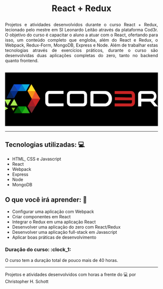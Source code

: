 # <p align="center">React + Redux<p>

<p align="justify">
  Projetos e atividades desenvolvidos durante o curso React + Redux, lecionado pelo mestre em SI Leonardo Leitão através da plataforma Cod3r. O objetivo do curso é capacitar o aluno a atuar com o React, ofertando para isso, um conteúdo completo que engloba, além do React e Redux, o Webpack, Redux-Form, MongoDB, Express e Node.
  Além de trabalhar estas tecnologias através de exercícios práticos, durante o curso são desenvolvidas duas aplicações completas do zero, tanto no backend quanto frontend. <br /><br/>
</p>

<div align="center">
  <img src="https://github.com/ChristopherHauschild/curso-react-redux/blob/master/logo.png?raw=true" width="800px" />
</div>

<hr>

## Tecnologias utilizadas: :computer:

<ul>
  <li>HTML, CSS e Javascript</li>
  <li>React</li>
  <li>Webpack</li>
  <li>Express</li>
  <li>Node</li>
  <li>MongoDB</li>
</ul>

## O que você irá aprender: :pencil:

<ul>
 <li>Configurar uma aplicação com Webpack</li>
 <li>Criar componentes em React</li>
 <li>Integrar o Redux em uma aplicação React</li>
 <li>Desenvolver uma aplicação do zero com React/Redux</li>
 <li>Desenvolver uma aplicação full-stack em Javascript</li>
 <li>Aplicar boas práticas de desenvolvimento</li>
</ul>

### Duração do curso: :clock_1:

O curso tem a duração total de pouco mais de 40 horas.

<hr>

Projetos e atividades desenvolvidos com horas a frente do :computer: por Christopher H. Schott
